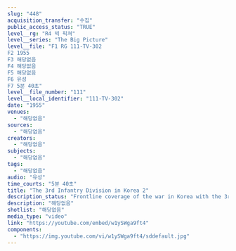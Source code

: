 ```yaml
---
slug: "448"
acquisition_transfer: "수집"
public_access_status: "TRUE"
level__rg: "R4 빅 픽쳐"
level__series: "The Big Picture"
level__file: "F1 RG 111-TV-302
F2 1955
F3 해당없음
F4 해당없음
F5 해당없음
F6 유성
F7 5분 40초"
level__file_number: "111"
level__local_identifier: "111-TV-302"
date: "1955"
venues: 
  - "해당없음"
sources: 
  - "해당없음"
creators: 
  - "해당없음"
subjects: 
  - "해당없음"
tags: 
  - "해당없음"
audio: "유성"
time_courts: "5분 40초"
title: "The 3rd Infantry Division in Korea 2"
description_status: "Frontline coverage of the war in Korea with the 3rd Division. A former division member, Audie Murphy, assists in telling the division`s story."
description: "해당없음"
shotlist: "해당없음"
media_type: "video"
link: "https://youtube.com/embed/w1ySWga9ft4"
components: 
  - "https://img.youtube.com/vi/w1ySWga9ft4/sddefault.jpg"
---
```


